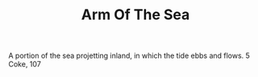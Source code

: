 ---
title: Arm Of The Sea
letter: A
permalink: "/definitions/arm-of-the-sea.html"
body: A portion of the sea projetting inland, in which the tide ebbs and flows. 5
  Coke, 107
published_at: '2018-07-07'
layout: post
---